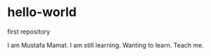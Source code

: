 # hello-world
first repository

I am Mustafa Mamat. I am still learning. Wanting to learn. Teach me.
